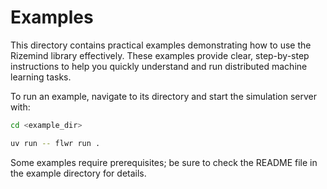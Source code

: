 # Examples

This directory contains practical examples demonstrating how to use the Rizemind library effectively. These examples provide clear, step-by-step instructions to help you quickly understand and run distributed machine learning tasks.

To run an example, navigate to its directory and start the simulation server with:

```bash
cd <example_dir>

uv run -- flwr run .
```

Some examples require prerequisites; be sure to check the README file in the example directory for details.
